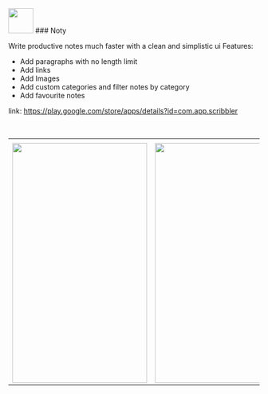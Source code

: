 <img src="https://user-images.githubusercontent.com/52638680/182887168-934399a0-9ec3-4987-a684-f254251915a4.png" width=50 height=50>
### Noty

Write productive notes much faster with a clean and simplistic ui
Features:
* Add paragraphs with no length limit
* Add links
* Add Images
* Add custom categories and filter notes by category
* Add favourite notes

link: https://play.google.com/store/apps/details?id=com.app.scribbler

</br>

<table>
  <tr>
    <td></td>
    <td></td>
    <td></td>
  </tr>
  <tr>
    <td><img src="https://user-images.githubusercontent.com/52638680/182885142-13165876-c6be-468f-823a-10d010bd6f7b.png" width=270 height=480></td>
    <td><img src="https://user-images.githubusercontent.com/52638680/182885114-c773019b-0d0c-41af-b367-ee6b432e38b5.png" width=270 height=480></td>
    <td><img src="https://user-images.githubusercontent.com/52638680/182885125-4d822043-fcba-4f95-9d6c-c13745722c57.png" width=270 height=480></td>
    <td><img src="https://user-images.githubusercontent.com/52638680/182885125-4d822043-fcba-4f95-9d6c-c13745722c57.png" width=270 height=480></td>
  </tr>
 </table>
